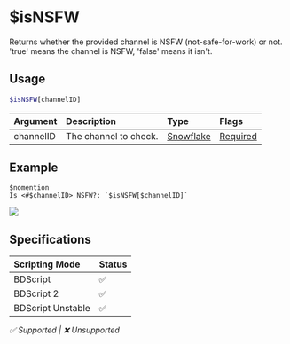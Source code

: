 # $isNSFW
Returns whether the provided channel is NSFW (not-safe-for-work) or not. 'true' means the channel is NSFW, 'false' means it isn't.

## Usage
```php
$isNSFW[channelID]
```

| Argument | Description | Type | Flags |
| :---- | :---- | :---- | :---- |
| channelID | The channel to check. | [Snowflake](/src/resources/arguments/types.md#snowflake) | [Required](/src/resources/arguments/flags.md#required)


## Example
```
$nomention
Is <#$channelID> NSFW?: `$isNSFW[$channelID]`
```
![](https://user-images.githubusercontent.com/69215413/123517430-dd270280-d66e-11eb-95cb-4edb5a9ed78c.png)

## Specifications
| Scripting Mode | Status
| :---- | :---- |
| BDScript | ✅ |
| BDScript 2 | ✅ |
| BDScript Unstable | ✅ |

*✅ Supported | ❌ Unsupported*